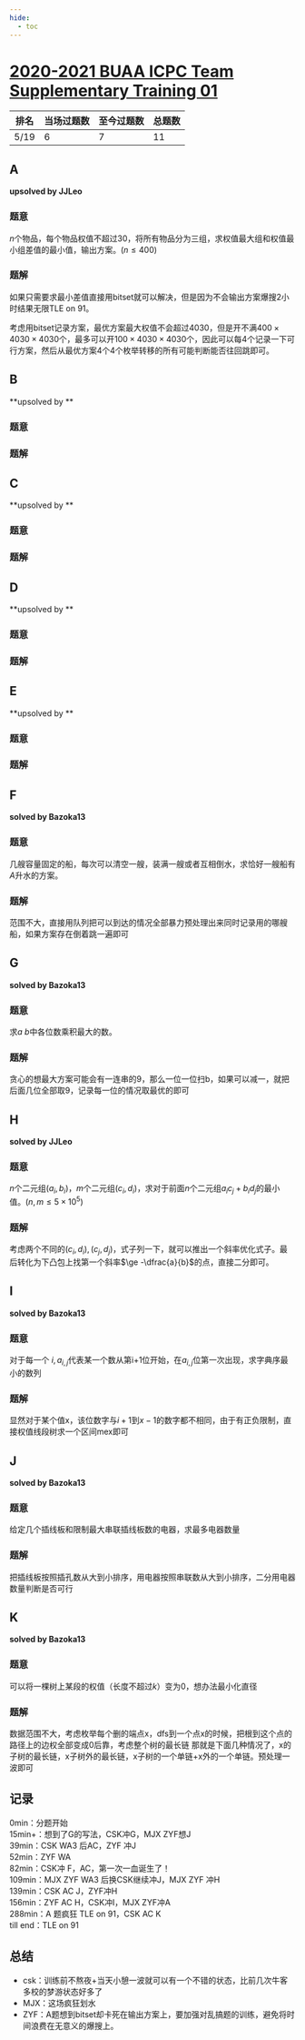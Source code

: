 ```yaml
---
hide:
  - toc
---
```


# [2020-2021 BUAA ICPC Team Supplementary Training 01](https://codeforces.com/group/azDPdoF24f/contest/288496)

| 排名 | 当场过题数 | 至今过题数 | 总题数 |
| ---- | ---------- | ---------- | ------ |
| 5/19 | 6          | 7          | 11     |

## **A**

**upsolved by JJLeo**

### 题意

$n$个物品，每个物品权值不超过$30$，将所有物品分为三组，求权值最大组和权值最小组差值的最小值，输出方案。$(n \le 400)$

### 题解

如果只需要求最小差值直接用bitset就可以解决，但是因为不会输出方案爆搜2小时结果无限TLE on 91。

考虑用bitset记录方案，最优方案最大权值不会超过$4030$，但是开不满$400 \times 4030 \times 4030$个，最多可以开$100 \times 4030 \times 4030$个，因此可以每$4$个记录一下可行方案，然后从最优方案$4$个$4$个枚举转移的所有可能判断能否往回跳即可。

## **B**

**upsolved by **

### 题意



### 题解



## **C**

**upsolved by **

### 题意



### 题解



## **D**

**upsolved by **

### 题意



### 题解



## **E**

**upsolved by **

### 题意



### 题解



## **F**

**solved by Bazoka13**

### 题意

几艘容量固定的船，每次可以清空一艘，装满一艘或者互相倒水，求恰好一艘船有$A$升水的方案。

### 题解

范围不大，直接用队列把可以到达的情况全部暴力预处理出来同时记录用的哪艘船，如果方案存在倒着跳一遍即可

## **G**

**solved by Bazoka13**

### 题意

求$a~b$中各位数乘积最大的数。

### 题解

贪心的想最大方案可能会有一连串的9，那么一位一位扫b，如果可以减一，就把后面几位全部取9，记录每一位的情况取最优的即可

## **H**

**solved by JJLeo**

### 题意

$n$个二元组$(a_i,b_i)$，$m$个二元组$(c_i,d_i)$，求对于前面$n$个二元组$a_ic_j+b_id_j$的最小值。$(n, m \le 5 \times 10^5)$

### 题解

考虑两个不同的$(c_i,d_i),(c_j,d_j)$，式子列一下，就可以推出一个斜率优化式子。最后转化为下凸包上找第一个斜率$\ge -\dfrac{a}{b}$的点，直接二分即可。

## **I**

**solved by Bazoka13**

### 题意

对于每一个 $i,a_{i,j}$代表某一个数从第i+1位开始，在$a_{i,j}$位第一次出现，求字典序最小的数列

### 题解

显然对于某个值x，该位数字与$i+1$到$x-1$的数字都不相同，由于有正负限制，直接权值线段树求一个区间mex即可

## **J**

**solved by Bazoka13**

### 题意

给定几个插线板和限制最大串联插线板数的电器，求最多电器数量

### 题解

把插线板按照插孔数从大到小排序，用电器按照串联数从大到小排序，二分用电器数量判断是否可行

## **K**

**solved by Bazoka13**

### 题意

可以将一棵树上某段的权值（长度不超过$k$）变为0，想办法最小化直径

### 题解

数据范围不大，考虑枚举每个删的端点x，dfs到一个点x的时候，把根到这个点的路径上的边权全部变成0后靠，考虑整个树的最长链
那就是下面几种情况了，x的子树的最长链，x子树外的最长链，x子树的一个单链+x外的一个单链。预处理一波即可

## **记录**

0min：分题开始<br>
15min+：想到了G的写法，CSK冲G，MJX ZYF想J<br>
39min：CSK WA3 后AC，ZYF 冲J<br>
52min：ZYF WA<br>
82min：CSK冲 F，AC，第一次一血诞生了！<br>
109min：MJX ZYF WA3 后换CSK继续冲J，MJX ZYF 冲H<br>
139min：CSK AC J，ZYF冲H<br>
156min：ZYF AC H，CSK冲I，MJX ZYF冲A<br>
288min：A 题疯狂 TLE on 91，CSK AC K<br>
till end：TLE on 91

## **总结**

  * csk：训练前不熬夜+当天小憩一波就可以有一个不错的状态，比前几次牛客多校的梦游状态好多了
  * MJX：这场疯狂划水
  * ZYF：A题想到bitset却卡死在输出方案上，要加强对乱搞题的训练，避免将时间浪费在无意义的爆搜上。